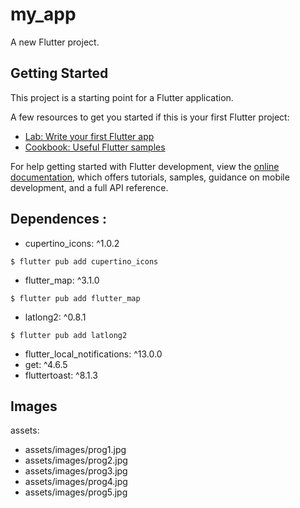# my_app

A new Flutter project.

## Getting Started

This project is a starting point for a Flutter application.

A few resources to get you started if this is your first Flutter project:

- [Lab: Write your first Flutter app](https://docs.flutter.dev/get-started/codelab)
- [Cookbook: Useful Flutter samples](https://docs.flutter.dev/cookbook)

For help getting started with Flutter development, view the
[online documentation](https://docs.flutter.dev/), which offers tutorials,
samples, guidance on mobile development, and a full API reference.

## Dependences : 

- cupertino_icons: ^1.0.2 
```
$ flutter pub add cupertino_icons
```

- flutter_map: ^3.1.0
```
$ flutter pub add flutter_map
```
- latlong2: ^0.8.1
```
$ flutter pub add latlong2
```
- flutter_local_notifications: ^13.0.0
- get: ^4.6.5
- fluttertoast: ^8.1.3

## Images

  assets:
- assets/images/prog1.jpg
- assets/images/prog2.jpg
- assets/images/prog3.jpg
- assets/images/prog4.jpg
- assets/images/prog5.jpg
